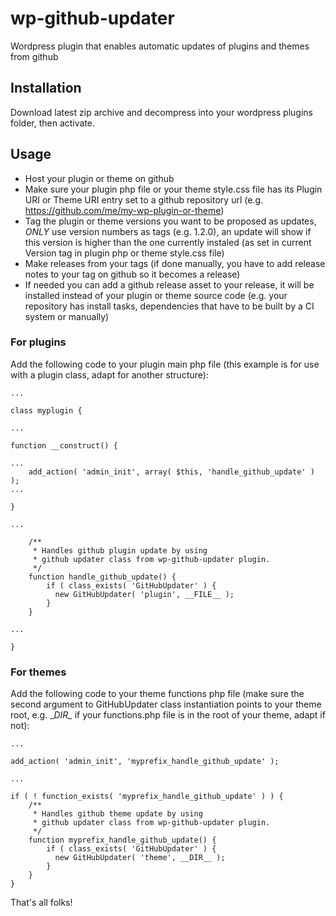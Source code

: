 # wp-github-updater
Wordpress plugin that enables automatic updates of plugins and themes from github

## Installation
Download latest zip archive and decompress into your wordpress plugins folder, then activate.

## Usage
- Host your plugin or theme on github
- Make sure your plugin php file or your theme style.css file has its Plugin URI or Theme URI entry set to a github repository url (e.g. https://github.com/me/my-wp-plugin-or-theme)
- Tag the plugin or theme versions you want to be proposed as updates, *ONLY* use version numbers as tags (e.g. 1.2.0), an update will show if this version is higher than the one currently instaled (as set in current Version tag in plugin php or theme style.css file)
- Make releases from your tags (if done manually, you have to add release notes to your tag on github so it becomes a release)
- If needed you can add a github release asset to your release, it will be installed instead of your plugin or theme source code (e.g. your repository has install tasks, dependencies that have to be built by a CI system or manually)

### For plugins

Add the following code to your plugin main php file (this example is for use with a plugin class, adapt for another structure):
````
...

class myplugin {

...

function __construct() {

...
    add_action( 'admin_init', array( $this, 'handle_github_update' ) );
...

}

...

	/**
	 * Handles github plugin update by using
	 * github updater class from wp-github-updater plugin.
	 */
	function handle_github_update() {
		if ( class_exists( 'GitHubUpdater' ) {
		  new GitHubUpdater( 'plugin', __FILE__ );
		}
	}
	
...

}
````

### For themes

Add the following code to your theme functions php file (make sure the second argument to GitHubUpdater class instantiation points to your theme root, e.g. \__DIR\__ if your functions.php file is in the root of your theme, adapt if not):
````
...

add_action( 'admin_init', 'myprefix_handle_github_update' );

...

if ( ! function_exists( 'myprefix_handle_github_update' ) ) {
	/**
	 * Handles github theme update by using
	 * github updater class from wp-github-updater plugin.
	 */
	function myprefix_handle_github_update() {
		if ( class_exists( 'GitHubUpdater' ) {
		  new GitHubUpdater( 'theme', __DIR__ );
		}
	}
}
````

That's all folks!
